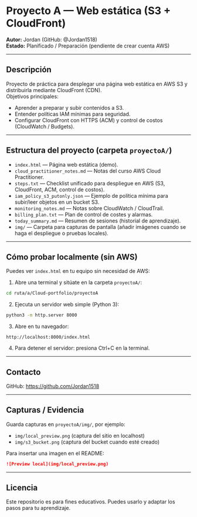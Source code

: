 # Proyecto A — Web estática (S3 + CloudFront)

**Autor:** Jordan (GitHub: @Jordan1518)  
**Estado:** Planificado / Preparación (pendiente de crear cuenta AWS)

---

## Descripción
Proyecto de práctica para desplegar una página web estática en AWS S3 y distribuirla mediante CloudFront (CDN).  
Objetivos principales:
- Aprender a preparar y subir contenidos a S3.
- Entender políticas IAM mínimas para seguridad.
- Configurar CloudFront con HTTPS (ACM) y control de costos (CloudWatch / Budgets).

---

## Estructura del proyecto (carpeta `proyectoA/`)
- `index.html` — Página web estática (demo).  
- `cloud_practitioner_notes.md` — Notas del curso AWS Cloud Practitioner.  
- `steps.txt` — Checklist unificado para despliegue en AWS (S3, CloudFront, ACM, control de costos).  
- `iam_policy_s3_putonly.json` — Ejemplo de política mínima para subir/leer objetos en un bucket S3.  
- `monitoring_notes.md` — Notas sobre CloudWatch / CloudTrail.  
- `billing_plan.txt` — Plan de control de costes y alarmas.  
- `today_summary.md` — Resumen de sesiones (historial de aprendizaje).  
- `img/` — Carpeta para capturas de pantalla (añadir imágenes cuando se haga el despliegue o pruebas locales).

---

## Cómo probar localmente (sin AWS)

Puedes ver `index.html` en tu equipo sin necesidad de AWS:

1. Abre una terminal y sitúate en la carpeta `proyectoA/`:

```bash
cd ruta/a/Cloud-portfolio/proyectoA
```

2. Ejecuta un servidor web simple (Python 3):

```bash
python3 -m http.server 8000
```

3. Abre en tu navegador:

```
http://localhost:8000/index.html
```

4. Para detener el servidor: presiona Ctrl+C en la terminal.

---

## Contacto 

GitHub: https://github.com/Jordan1518

---

## Capturas / Evidencia

Guarda capturas en `proyectoA/img/`, por ejemplo:

- `img/local_preview.png` (captura del sitio en localhost)  
- `img/s3_bucket.png` (captura del bucket cuando esté creado)  

Para insertar una imagen en el README:

```markdown
![Preview local](img/local_preview.png)
```

---

## Licencia

Este repositorio es para fines educativos. Puedes usarlo y adaptar los pasos para tu aprendizaje.

